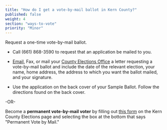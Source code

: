 ```yaml
---
title: "How do I get a vote-by-mail ballot in Kern County?"
published: false
weight: 4
section: "ways-to-vote"
priority: "Minor"
---
```


Request a one-time vote-by-mail ballot.  

- Call (661) 868-3590 to request that an application be mailed to you.  

- [Email](http://www.co.kern.ca.us/apps/emailform/default.asp?s=ed1420), Fax, or mail your [County Elections Office](#section-election-office-contact) a letter requesting a vote-by-mail ballot and include the date of the relevant election, your name, home address, the address to which you want the ballot mailed, and your signature.  
- Use the application on the back cover of your Sample Ballot. Follow the directions found on the back cover.  

-OR-

Become a **permanent vote-by-mail voter** by filling out [this form](https://elections.co.kern.ca.us/ElectionInformation/CurrentElectionInformation/ElectionFile?ElectionID=97&ResourceName=votebymail_EN.pdf&ResourceType=pdf) on the Kern County Elections page and selecting the box at the bottom that says "Permanent Vote by Mail."  
